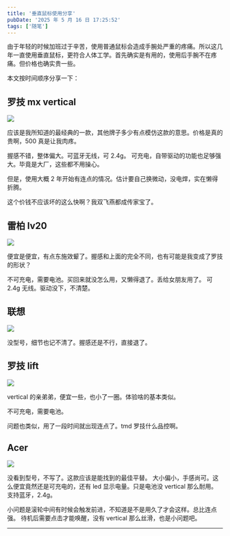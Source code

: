 ```yaml
---
title: '垂直鼠标使用分享'
pubDate: '2025 年 5 月 16 日 17:25:52'
tags: ['随笔']
---
```



由于年轻的时候加班过于辛苦，使用普通鼠标会造成手腕处严重的疼痛。所以这几年一直使用垂直鼠标，更符合人体工学。首先确实是有用的，使用后手腕不在疼痛。但价格也确实贵一些。

本文按时间顺序分享一下：

## 罗技 mx vertical

![](https://md.p1gd0g.cc/mmbiz_png/OQRlA7Uf7SXicicy2uOACgkAXT8e11UT4rxzsiaoEicQuXhxZkO706Mnmd9SsOFJYsSVtZmBibZrgsiayxgNJcfltCgQ/0?from=appmsg)

应该是我所知道的最经典的一款，其他牌子多少有点模仿这款的意思。价格是真的贵啊，500 真是让我肉疼。

握感不错，整体偏大。可蓝牙无线，可 2.4g。
可充电，自带驱动的功能也足够强大。毕竟是大厂，这些都不用操心。

但是，使用大概 2 年开始有连点的情况。估计要自己换微动，没电焊，实在懒得折腾。

这个价钱不应该坏的这么快啊？我双飞燕都成传家宝了。

## 雷柏 lv20

![](https://md.p1gd0g.cc/mmbiz_png/OQRlA7Uf7SXicicy2uOACgkAXT8e11UT4rrMCPLxvt6EN6ibaaNGNiaLGdJpTLFbPC5EMJsic6H3hKMib4XM6ow4hPSA/0?from=appmsg)

便宜是便宜，有点东施效颦了。握感和上面的完全不同，也有可能是我变成了罗技的形状？

不可充电，需要电池。买回来就没怎么用，又懒得退了。丢给女朋友用了。
可 2.4g 无线。驱动没下，不清楚。

## 联想

![](https://md.p1gd0g.cc/mmbiz_png/OQRlA7Uf7SXicicy2uOACgkAXT8e11UT4ribtpgtibzpHZTeenfVhf32qHztPPPPtC9BEBiaXOUYVXFz98DTa1DcUtw/0?from=appmsg)

没型号，细节也记不清了。握感还是不行，直接退了。

## 罗技 lift

![](https://md.p1gd0g.cc/mmbiz_png/OQRlA7Uf7SXicicy2uOACgkAXT8e11UT4ruEBIeysm3CsiaBmLPxAbj3wlBv1hNeoj7OaV9qBQoMkQkHX2Kic8rOag/0?from=appmsg)

vertical 的亲弟弟，便宜一些，也小了一圈。体验啥的基本类似。

不可充电，需要电池。

问题也类似，用了一段时间就出现连点了。tmd 罗技什么品控啊。

## Acer

![](https://md.p1gd0g.cc/mmbiz_png/OQRlA7Uf7SXicicy2uOACgkAXT8e11UT4ruHxwrn0UUjyicZ8mOialjNPhmvHS7e1tGDDSRSCmyMPrxwG0LwicSiamhw/0?from=appmsg)

没看到型号，不写了。这款应该是能找到的最佳平替。
大小偏小，手感尚可。这么便宜竟然还是可充电的，还有 led 显示电量。只是电池没 vertical 那么耐用。
支持蓝牙，2.4g。

小问题是滚轮中间有时候会触发前进，不知道是不是用久了才会这样。总比连点强。
待机后需要点击才能唤醒，没有 vertical 那么丝滑，也是小问题吧。

---


